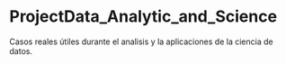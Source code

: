 # ProjectData_Analytic_and_Science
Casos reales útiles durante el analisis y la aplicaciones de la ciencia de datos. 
